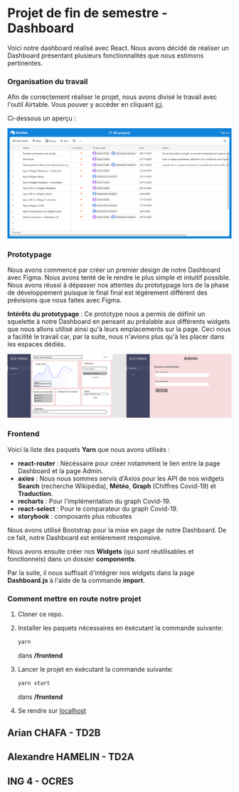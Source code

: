 # Projet de fin de semestre - Dashboard 

 Voici notre dashboard réalisé avec React. Nous avons décidé de réaliser un Dashboard présentant plusieurs fonctionnalités que nous estimons pertinentes. 

### Organisation du travail

Afin de correctement réaliser le projet, nous avons divisé le travail avec l'outil Airtable. Vous pouver y accéder en cliquant [ici](https://airtable.com/shrr8Pf4tvyGxhPVU/tblaAcrKzqcAnqfEV).

Ci-dessous un aperçu : 

![](Airtable.png)

### Prototypage

Nous avons commencé par créer un premier design de notre Dashboard avec Figma. Nous avons tenté de le rendre le plus simple et intuitif possible. Nous avons réussi à dépasser nos attentes du prototypage lors de la phase de développement puisque le final final est légérement différent des prévisions que nous faites avec Figma.

**Intérêts du prototypage** : Ce prototype nous a permis de définir un squelette à notre Dashboard en pensant au préalable aux différents widgets que nous allons utilisé ainsi qu'à leurs emplacements sur la page. Ceci nous a facilité le travail car, par la suite, nous n'avions plus qu'à les placer dans les espaces dédiés.

![](proto1.png)

### Frontend

Voici la liste des paquets **Yarn** que nous avons utilisés :

- **react-router** : Nécéssaire pour créer notamment le lien entre la page Dashboard et la page Admin.
- **axios** : Nous nous sommes servis d'Axios pour les API de nos widgets **Search** (recherche Wikipédia), **Météo**, **Graph** (Chiffres Covid-19) et **Traduction**.
- **recharts** : Pour l'implémentation du graph Covid-19.
- **react-select** : Pour le comparateur du graph Covid-19.
- **storybook** : composants plus robustes

Nous avons utilisé Bootstrap pour la mise en page de notre Dashboard. De ce fait, notre Dashboard est entièrement responsive.

Nous avons ensuite créer nos **Widgets** (qui sont réutilisables et fonctionnels) dans un dossier **components**.

Par la suite, il nous suffisait d'intégrer nos widgets dans la page **Dashboard.js** à l'aide de la commande **import**.

### Comment mettre en route notre projet

1) Cloner ce repo.

2) Installer les paquets nécessaires en éxécutant la commande suivante:
    ``` bash
    yarn
    ``` 
    dans **/frontend**

3) Lancer le projet en éxécutant la commande suivante:
    ``` bash
    yarn start
    ``` 
    dans **/frontend**

4) Se rendre sur [localhost](http://localhost:3000/)

## Arian CHAFA - TD2B
## Alexandre HAMELIN - TD2A
## ING 4 - OCRES
